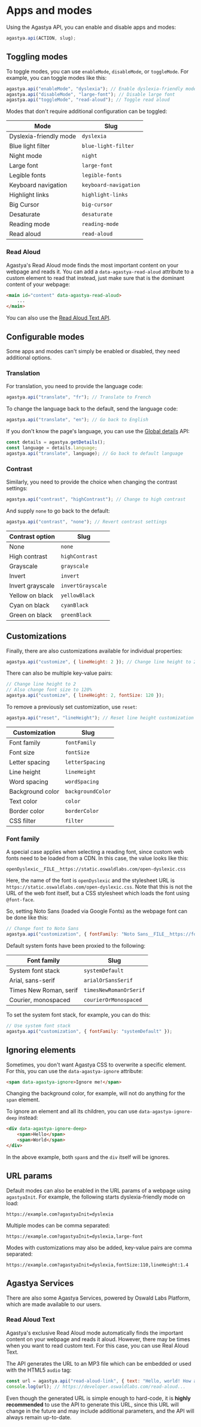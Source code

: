 # Apps and modes

Using the Agastya API, you can enable and disable apps and modes:

```js
agastya.api(ACTION, slug);
```

## Toggling modes

To toggle modes, you can use `enableMode`, `disableMode`, or `toggleMode`. For example, you can toggle modes like this:

```js
agastya.api("enableMode", "dyslexia"); // Enable dyslexia-friendly mode
agastya.api("disableMode", "large-font"); // Disable large font
agastya.api("toggleMode", "read-aloud"); // Toggle read aloud
```

Modes that don't require additional configuration can be toggled:

| Mode | Slug |
| ---- | ---- |
| Dyslexia-friendly mode | `dyslexia` |
| Blue light filter | `blue-light-filter` |
| Night mode | `night` |
| Large font | `large-font` |
| Legible fonts | `legible-fonts` |
| Keyboard navigation | `keyboard-navigation` |
| Highlight links | `highlight-links` |
| Big Cursor | `big-cursor` |
| Desaturate | `desaturate` |
| Reading mode | `reading-mode` |
| Read aloud | `read-aloud` |

### Read Aloud

Agastya's Read Aloud mode finds the most important content on your webpage and reads it. You can add a `data-agastya-read-aloud` attribute to a custom element to read that instead, just make sure that is the dominant content of your webpage:

```html
<main id="content" data-agastya-read-aloud>
	...
</main>
```

You can also use the [Read Aloud Text API](#read-aloud-text).

## Configurable modes

Some apps and modes can't simply be enabled or disabled, they need additional options.

### Translation

For translation, you need to provide the language code:

```js
agastya.api("translate", "fr"); // Translate to French
```

To change the language back to the default, send the language code:

```js
agastya.api("translate", "en"); // Go back to English
```

If you don't know the page's language, you can use the [Global details](tracking.html#global-details) API:

```js
const details = agastya.getDetails();
const language = details.language;
agastya.api("translate", language); // Go back to default language
```

### Contrast

Similarly, you need to provide the choice when changing the contrast settings:

```js
agastya.api("contrast", "highContrast"); // Change to high contrast
```

And supply `none` to go back to the default:

```js
agastya.api("contrast", "none"); // Revert contrast settings
```

| Contrast option | Slug |
| --------------- | ---- |
| None | `none` |
| High contrast | `highContrast` |
| Grayscale | `grayscale` |
| Invert | `invert` |
| Invert grayscale | `invertGrayscale` |
| Yellow on black | `yellowBlack` |
| Cyan on black | `cyanBlack` |
| Green on black | `greenBlack` |

## Customizations

Finally, there are also customizations available for individual properties:

```js
agastya.api("customize", { lineHeight: 2 }); // Change line height to 2
```

There can also be multiple key-value pairs:

```js
// Change line height to 2
// Also change font size to 120%
agastya.api("customize", { lineHeight: 2, fontSize: 120 });
```

To remove a previously set customization, use `reset`:

```js
agastya.api("reset", "lineHeight"); // Reset line height customization
```

| Customization | Slug |
| ------------- | ---- |
| Font family | `fontFamily` |
| Font size | `fontSize` |
| Letter spacing | `letterSpacing` |
| Line height | `lineHeight` |
| Word spacing | `wordSpacing` |
| Background color | `backgroundColor` |
| Text color | `color` |
| Border color | `borderColor` |
| CSS filter | `filter` |

### Font family

A special case applies when selecting a reading font, since custom web fonts need to be loaded from a CDN. In this case, the value looks like this:

```
openDyslexic__FILE__https://static.oswaldlabs.com/open-dyslexic.css
```

Here, the name of the font is `openDyslexic` and the stylesheet URL is `https://static.oswaldlabs.com/open-dyslexic.css`. Note that this is not the URL of the web font itself, but a CSS stylesheet which loads the font using `@font-face`.

So, setting Noto Sans (loaded via Google Fonts) as the webpage font can be done like this:

```js
// Change font to Noto Sans
agastya.api("customization", { fontFamily: "Noto Sans__FILE__https://fonts.googleapis.com/css?family=Noto+Sans:400,400i,700,700i" });
```

Default system fonts have been proxied to the following:

| Font family | Slug |
| ----------- | ---- |
| System font stack | `systemDefault` |
| Arial, sans-serif | `arialOrSansSerif` |
| Times New Roman, serif | `timesNewRomanOrSerif` |
| Courier, monospaced | `courierOrMonospaced` |

To set the system font stack, for example, you can do this:

```js
// Use system font stack
agastya.api("customization", { fontFamily: "systemDefault" });
```

## Ignoring elements

Sometimes, you don't want Agastya CSS to overwrite a specific element. For this, you can use the `data-agastya-ignore` attribute:

```html
<span data-agastya-ignore>Ignore me!</span>
```

Changing the background color, for example, will not do anything for the `span` element.

To ignore an element and all its children, you can use `data-agastya-ignore-deep` instead:

```html
<div data-agastya-ignore-deep>
	<span>Hello</span>
	<span>World</span>
</div>
```

In the above example, both `span`s and the `div` itself will be ignores.

## URL params

Default modes can also be enabled in the URL params of a webpage using `agastyaInit`. For example, the following starts dyslexia-friendly mode on load:

```
https://example.com?agastyaInit=dyslexia
```

Multiple modes can be comma separated:

```
https://example.com?agastyaInit=dyslexia,large-font
```

Modes with customizations may also be added, key-value pairs are comma separated:

```
https://example.com?agastyaInit=dyslexia,fontSize:110,lineHeight:1.4
```

## Agastya Services

There are also some Agastya Services, powered by Oswald Labs Platform, which are made available to our users.

### Read Aloud Text

Agastya's exclusive Read Aloud mode automatically finds the important content on your webpage and reads it aloud. However, there may be times when you want to read custom text. For this case, you can use Real Aloud Text.

The API generates the URL to an MP3 file which can be embedded or used with the HTML5 `audio` tag:

```js
const url = agastya.api("read-aloud-link", { text: "Hello, world! How are you?" });
console.log(url); // https://developer.oswaldlabs.com/read-aloud...
```

Even though the generated URL is simple enough to hard-code, it is **highly recommended** to use the API to generate this URL, since this URL will change in the future and may include additional parameters, and the API will always remain up-to-date.

